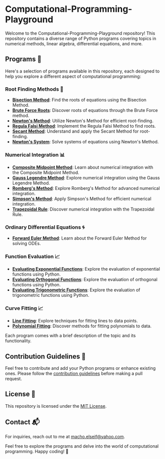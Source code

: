# Computational-Programming-Playground

Welcome to the Computational-Programming-Playground repository! This repository contains a diverse range of Python programs covering topics in numerical methods, linear algebra, differential equations, and more.


## Programs  🚀

Here's a selection of programs available in this repository, each designed to help you explore a different aspect of computational programming:

### Root Finding Methods 🌿

- [**Bisection Method**](bisection-method/): Find the roots of equations using the Bisection Method.
- [**Brute Force Roots**](brute-force-roots/): Discover roots of equations through the Brute Force method.
- [**Newton's Method**](newtons-method/): Utilize Newton's Method for efficient root-finding.
- [**Regula Falsi Method**](regula-falsi-method/): Implement the Regula Falsi Method to find roots.
- [**Secant Method**](secant-method/): Understand and apply the Secant Method for root-finding.
- [**Newton's System**](newtons-system/): Solve systems of equations using Newton's Method.

### Numerical Integration 📊

- [**Composite Midpoint Method**](composite-midpoint-method/): Learn about numerical integration with the Composite Midpoint Method.
- [**Gauss Legendre Method**](gauss-legendre-method/): Explore numerical integration using the Gauss Legendre Method.
- [**Romberg's Method**](rombergs-method/): Explore Romberg's Method for advanced numerical integration.
- [**Simpson's Method**](simpsons-method/): Apply Simpson's Method for efficient numerical integration.
- [**Trapezoidal Rule**](trapezoidal-rule/): Discover numerical integration with the Trapezoidal Rule.

### Ordinary Differential Equations 🌀

- [**Forward Euler Method**](forward-euler-method/): Learn about the Forward Euler Method for solving ODEs.

### Function Evaluation 📈

- [**Evaluating Exponential Functions**](evaluating-exponential-func/): Explore the evaluation of exponential functions using Python.
- [**Evaluating Orthogonal Functions**](evaluating-orthogonal-func/): Explore the evaluation of orthogonal functions using Python.
- [**Evaluating Trigonometric Functions**](evaluating-trig-func/): Explore the evaluation of trigonometric functions using Python.

### Curve Fitting 📈

- [**Line Fitting**](line-fitting/): Explore techniques for fitting lines to data points.
- [**Polynomial Fitting**](polynomial-fitting/): Discover methods for fitting polynomials to data.


Each program comes with a brief description of the topic and its functionality.


## Contribution Guidelines 🌟

Feel free to contribute and add your Python programs or enhance existing ones. Please follow the [contribution guidelines](CONTRIBUTING.md) before making a pull request.


## License 📝

This repository is licensed under the [MIT License](LICENSE).


## Contact 📬

For inquiries, reach out to me at macho.elseif@yahoo.com.

Feel free to explore the programs and delve into the world of computational programming. Happy coding! 🐍